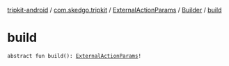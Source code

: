 [tripkit-android](../../../index.md) / [com.skedgo.tripkit](../../index.md) / [ExternalActionParams](../index.md) / [Builder](index.md) / [build](./build.md)

# build

`abstract fun build(): `[`ExternalActionParams`](../index.md)`!`